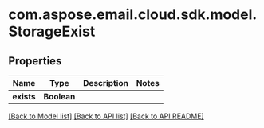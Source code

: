 
# com.aspose.email.cloud.sdk.model.StorageExist

## Properties
Name | Type | Description | Notes
------------ | ------------- | ------------- | -------------
**exists** | **Boolean** |  | 


[[Back to Model list]](README.md#documentation-for-models) [[Back to API list]](README.md#documentation-for-api-endpoints) [[Back to API README]](README.md)

